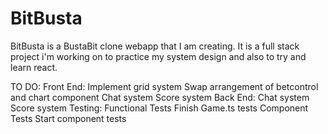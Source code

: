# BitBusta
BitBusta is a BustaBit clone webapp that I am creating. It is a full stack project i'm working on to practice my system design and also to try and learn react. 

TO DO:
Front End:
  Implement grid system
  Swap arrangement of betcontrol and chart component
  Chat system
  Score system
Back End:
  Chat system
  Score system
Testing:
  Functional Tests
    Finish Game.ts tests
  Component Tests
    Start component tests
  
